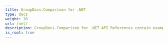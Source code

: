 ```yaml
---
title: GroupDocs.Comparison for .NET
type: docs
weight: 10
url: /net/
description: GroupDocs.Comparison for .NET API References contain examples, code snippets, and API documentation. It provides namespaces, classes, interfaces, and other API details.
is_root: true
---
```

